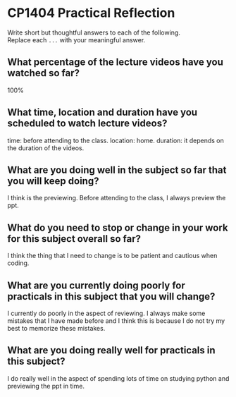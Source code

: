 # CP1404 Practical Reflection

Write short but thoughtful answers to each of the following.  
Replace each `...` with your meaningful answer.

## What percentage of the lecture videos have you watched so far?

100%

## What time, location and duration have you scheduled to watch lecture videos?

time: before attending to the class.
location: home.
duration: it depends on the duration of the videos.


## What are you doing well in the subject so far that you will keep doing?

I think is the previewing. Before attending to the class, I always preview the ppt.

## What do you need to stop or change in your work for this subject overall so far?

I think the thing that I need to change is to be patient and cautious when coding.

## What are you currently doing poorly for practicals in this subject that you will change?

I currently do poorly in the aspect of reviewing. I always make some mistakes that I have made before and I think 
this is because I do not try my best to memorize these mistakes.

## What are you doing really well for practicals in this subject?

I do really well in the aspect of spending lots of time on studying python and previewing the ppt in time.

